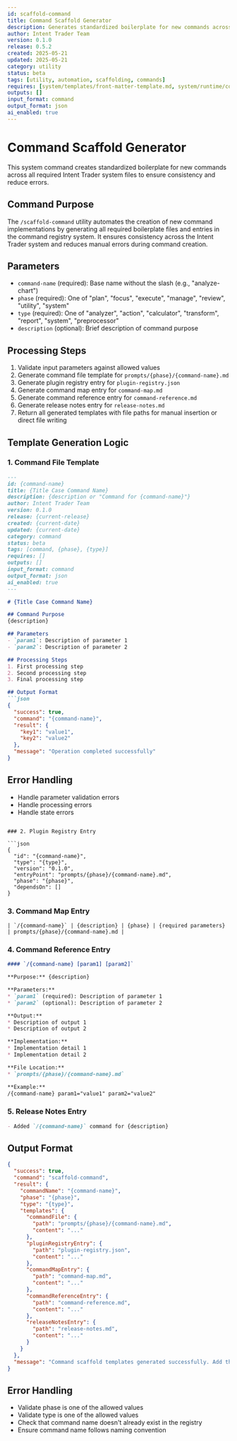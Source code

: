 ```yaml
---
id: scaffold-command
title: Command Scaffold Generator
description: Generates standardized boilerplate for new commands across all required files
author: Intent Trader Team
version: 0.1.0
release: 0.5.2
created: 2025-05-21
updated: 2025-05-21
category: utility
status: beta
tags: [utility, automation, scaffolding, commands]
requires: [system/templates/front-matter-template.md, system/runtime/command-map.md, system/runtime/plugin-registry.json]
outputs: []
input_format: command
output_format: json
ai_enabled: true
---
```


# Command Scaffold Generator

This system command creates standardized boilerplate for new commands across all required Intent Trader system files to ensure consistency and reduce errors.

## Command Purpose

The `/scaffold-command` utility automates the creation of new command implementations by generating all required boilerplate files and entries in the command registry system. It ensures consistency across the Intent Trader system and reduces manual errors during command creation.

## Parameters

- `command-name` (required): Base name without the slash (e.g., "analyze-chart")
- `phase` (required): One of "plan", "focus", "execute", "manage", "review", "utility", "system"
- `type` (required): One of "analyzer", "action", "calculator", "transform", "report", "system", "preprocessor"
- `description` (optional): Brief description of command purpose

## Processing Steps

1. Validate input parameters against allowed values
2. Generate command file template for `prompts/{phase}/{command-name}.md`
3. Generate plugin registry entry for `plugin-registry.json`
4. Generate command map entry for `command-map.md`
5. Generate command reference entry for `command-reference.md`
6. Generate release notes entry for `release-notes.md`
7. Return all generated templates with file paths for manual insertion or direct file writing

## Template Generation Logic

### 1. Command File Template

```md
---
id: {command-name}
title: {Title Case Command Name}
description: {description or "Command for {command-name}"}
author: Intent Trader Team
version: 0.1.0
release: {current-release}
created: {current-date}
updated: {current-date}
category: command
status: beta
tags: [command, {phase}, {type}]
requires: []
outputs: []
input_format: command
output_format: json
ai_enabled: true
---

# {Title Case Command Name}

## Command Purpose
{description}

## Parameters
- `param1`: Description of parameter 1
- `param2`: Description of parameter 2

## Processing Steps
1. First processing step
2. Second processing step
3. Final processing step

## Output Format
```json
{
  "success": true,
  "command": "{command-name}",
  "result": {
    "key1": "value1",
    "key2": "value2"
  },
  "message": "Operation completed successfully"
}
```

## Error Handling
- Handle parameter validation errors
- Handle processing errors
- Handle state errors
```

### 2. Plugin Registry Entry

```json
{
  "id": "{command-name}",
  "type": "{type}",
  "version": "0.1.0",
  "entryPoint": "prompts/{phase}/{command-name}.md",
  "phase": "{phase}",
  "dependsOn": []
}
```

### 3. Command Map Entry

```
| `/{command-name}` | {description} | {phase} | {required parameters} | prompts/{phase}/{command-name}.md |
```

### 4. Command Reference Entry

```md
#### `/{command-name} [param1] [param2]`

**Purpose:** {description}

**Parameters:**
* `param1` (required): Description of parameter 1
* `param2` (optional): Description of parameter 2

**Output:**
* Description of output 1
* Description of output 2

**Implementation:**
* Implementation detail 1
* Implementation detail 2

**File Location:**
* `prompts/{phase}/{command-name}.md`

**Example:**
/{command-name} param1="value1" param2="value2"
```

### 5. Release Notes Entry

```md
- Added `/{command-name}` command for {description}
```

## Output Format

```json
{
  "success": true,
  "command": "scaffold-command",
  "result": {
    "commandName": "{command-name}",
    "phase": "{phase}",
    "type": "{type}",
    "templates": {
      "commandFile": {
        "path": "prompts/{phase}/{command-name}.md",
        "content": "..."
      },
      "pluginRegistryEntry": {
        "path": "plugin-registry.json",
        "content": "..."
      },
      "commandMapEntry": {
        "path": "command-map.md",
        "content": "..."
      },
      "commandReferenceEntry": {
        "path": "command-reference.md",
        "content": "..."
      },
      "releaseNotesEntry": {
        "path": "release-notes.md",
        "content": "..."
      }
    }
  },
  "message": "Command scaffold templates generated successfully. Add these to the appropriate files."
}
```

## Error Handling

- Validate phase is one of the allowed values
- Validate type is one of the allowed values
- Check that command name doesn't already exist in the registry
- Ensure command name follows naming convention
